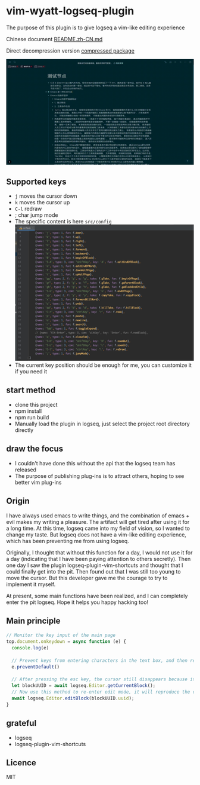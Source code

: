 # vim-wyatt-logseq-plugin
The purpose of this plugin is to give logseq a vim-like editing experience


Chinese document [README.zh-CN.md](https://github.com/j-wyatt-a/vim-wyatt-logseq-plugin/blob/main/README.zh-CN.md "Chinese version")

Direct decompression version [compressed package](https://github.com/j-wyatt-a/vim-wyatt-logseq-plugin/releases/download/1.1.0/vim-wyatt-logseq-plugin.zip )

![Function Show](./public/demo.gif "happy hacking")
## Supported keys
- `j` moves the cursor down
- `k` moves the cursor up
- `C-l` redraw
- ; char jump mode
- The specific content is here `src/config`
  ![config](./public/config.jpg "happy hacking")
- The current key position should be enough for me, you can customize it if you need it
## start method
- clone this project
- npm install
- npm run build
- Manually load the plugin in logseq, just select the project root directory directly

## draw the focus
- I couldn't have done this without the api that the logseq team has released
- The purpose of publishing plug-ins is to attract others, hoping to see better vim plug-ins

## Origin
I have always used emacs to write things, and the combination of emacs + evil makes my writing a pleasure. The artifact will get tired after using it for a long time. At this time, logseq came into my field of vision, so I wanted to change my taste.
But logseq does not have a vim-like editing experience, which has been preventing me from using logseq.

Originally, I thought that without this function for a day, I would not use it for a day (indicating that I have been paying attention to others secretly). Then one day I saw the plugin logseq-plugin-vim-shortcuts and thought that I could finally get into the pit.
Then found out that I was still too young to move the cursor. But this developer gave me the courage to try to implement it myself.

At present, some main functions have been realized, and I can completely enter the pit logseq. Hope it helps you happy hacking too!

## Main principle
````js
// Monitor the key input of the main page
top.document.onkeydown = async function (e) {
  console.log(e)

  // Prevent keys from entering characters in the text box, and then recognize them as commands
  e.preventDefault()

  // After pressing the esc key, the cursor still disappears because it is not intercepted
  let blockUUID = await logseq.Editor.getCurrentBlock();
  // Now use this method to re-enter edit mode, it will reproduce the cursor
  await logseq.Editor.editBlock(blockUUID.uuid);
}
````

## grateful
- logseq
- logseq-plugin-vim-shortcuts

## Licence
MIT
